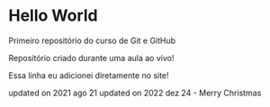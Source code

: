 # Hello World
 Primeiro repositório do curso de Git e GitHub

Repositório criado durante uma aula ao vivo!

Essa linha eu adicionei diretamente no site!

updated on 2021 ago 21
updated on 2022 dez 24 - Merry Christmas
